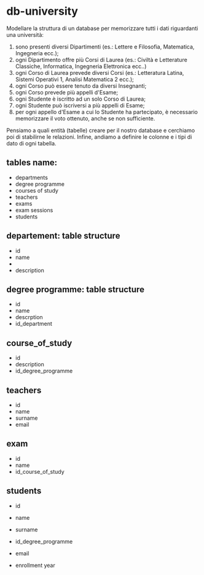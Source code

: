 # db-university

Modellare la struttura di un database per memorizzare tutti i dati riguardanti una università:

1. sono presenti diversi Dipartimenti (es.: Lettere e Filosofia, Matematica, Ingegneria ecc.);
2. ogni Dipartimento offre più Corsi di Laurea (es.: Civiltà e Letterature Classiche, Informatica, Ingegneria Elettronica ecc..)
3. ogni Corso di Laurea prevede diversi Corsi (es.: Letteratura Latina, Sistemi Operativi 1, Analisi Matematica 2 ecc.);
4. ogni Corso può essere tenuto da diversi Insegnanti;
5. ogni Corso prevede più appelli d'Esame;
6. ogni Studente è iscritto ad un solo Corso di Laurea;
7. ogni Studente può iscriversi a più appelli di Esame;
8. per ogni appello d'Esame a cui lo Studente ha partecipato, è necessario memorizzare il voto ottenuto, anche se non sufficiente.

Pensiamo a quali entità (tabelle) creare per il nostro database e cerchiamo poi di stabilirne le relazioni. Infine, andiamo a definire le colonne e i tipi di dato di ogni tabella.

## tables name:

- departments
- degree programme
- courses of study
- teachers
- exams
- exam sessions
- students

## departement: table structure

- id
- name
-
- description

## degree programme: table structure

- id
- name
- descrption
- id_department

## course_of_study

- id
- description
- id_degree_programme

## teachers

- id
- name
- surname
- email

## exam

- id
- name
- id_course_of_study

## students

- id
- name
- surname
- id_degree_programme

- email

- enrollment year
